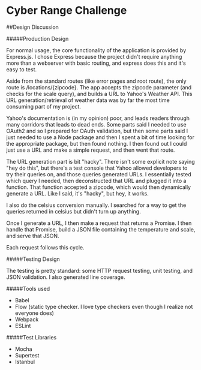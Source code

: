 Cyber Range Challenge 
========================

##Design Discussion

#####Production Design 

For normal usage, the core functionality of the application is provided by Express.js. I chose Express because the project
didn't require anything more than a webserver with basic routing, and express does this and it's easy to test. 

Aside from the standard routes (like error pages and root route), the only route is /locations/{zipcode}. The app 
accepts the zipcode parameter (and checks for the scale query), and builds a URL to Yahoo's Weather API. This URL 
generation/retrieval of weather data was by far the most time consuming part of my project. 

Yahoo's documentation is (in my opinion) poor, and leads readers through many corridors that leads to dead ends. 
Some parts said I needed to use OAuth2 and so I prepared for OAuth validation, but then some parts said I just needed
to use a Node package and then I spent a bit of time looking for the appropriate package, but then found nothing. I 
then found out I could just use a URL and make a simple request, and then went that route. 

The URL generation part is bit "hacky". There isn't some explicit note saying "hey do this", but there's a test console
that Yahoo allowed developers to try their queries on, and those queries generated URLs. I essentially tested which 
query I needed, then deconstructed that URL and plugged it into a function. That function accepted a zipcode, which would
then dynamically generate a URL. Like I said, it's "hacky", but hey, it works. 

I also do the celsius conversion manually. I searched for a way to get the queries returned in celsius but didn't 
turn up anything. 

Once I generate a URL, I then make a request that returns a Promise. I then handle that Promise, build a JSON file
containing the temperature and scale, and serve that JSON. 

Each request follows this cycle. 

#####Testing Design 

The testing is pretty standard: some HTTP request testing, unit testing, and JSON validation. I also generated 
line coverage. 

#####Tools used

* Babel
* Flow (static type checker. I love type checkers even though I realize not everyone does)
* Webpack
* ESLint

#####Test Libraries

* Mocha
* Supertest
* Istanbul
